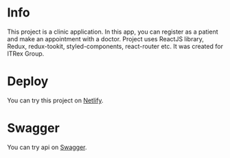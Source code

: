 # Info

This project is a clinic application. In this app, you can register as a patient and make an appointment with a doctor. Project uses ReactJS library, Redux, redux-tookit, styled-components, react-router etc.
It was created for ITRex Group.

# Deploy

You can try this project on [Netlify](https://jovial-mahavira-9270cd.netlify.app/).

# Swagger

You can try api on [Swagger](https://reactlabapi.herokuapp.com/api/docs/#/).
